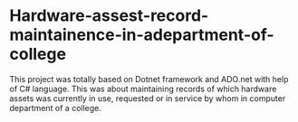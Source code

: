 # Hardware-assest-record-maintainence-in-adepartment-of-college
This project was totally based on Dotnet framework and ADO.net with help of C# language. 
This was about maintaining records of which hardware assets was currently in use, requested or in service by whom in computer department of a college.
